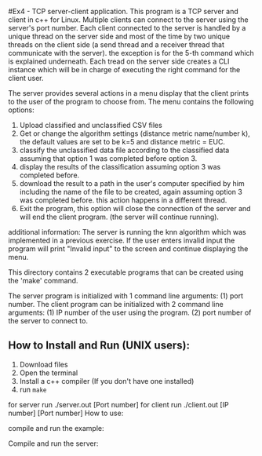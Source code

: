 #Ex4 - TCP server-client application.
This program is a TCP server and client in c++ for Linux.
Multiple clients can connect to the server using the server's port number.
Each client connected to the server is handled by a unique thread on the server side and most of the time by two unique threads on the client side (a send thread and a receiver thread that communicate with the server). the exception is for the 5-th command which is explained underneath.
Each tread on the server side creates a CLI instance which will be in charge of executing the right command for the client user.

The server provides several actions in a menu display that the client prints to the user of the program to choose from.
The menu contains the following options:
1. Upload classified and unclassified CSV files
2. Get or change the algorithm settings (distance metric name/number k), the default values are set to be k=5 and distance metric = EUC.
3. classify the unclassified data file according to the classified data assuming that option 1 was completed before option 3.
4. display the results of the classification assuming option 3 was completed before.
5. download the result to a path in the user's computer specified by him including the name of the file to be created,  again assuming option 3 was completed before. this action happens in a different thread.
8. Exit the program, this option will close the connection of the server and will end the client program. (the server will continue running).

additional information:
The server is running the knn algorithm which was implemented in a previous exercise. 
If the user enters invalid input the program will print "Invalid input" to the screen and continue displaying the menu.

This directory contains 2 executable programs that can be created using the 'make' command.

The server program is initialized with 1 command line arguments:
(1) port number.
The client program can be initialized with 2 command line arguments:
(1) IP number of the user using the program.
(2) port number of the server to connect to.


## **How to Install and Run (UNIX users):**
1. Download files
2. Open the terminal
3. Install a c++ compiler (If you don't have one installed)
4. run `make`  

for server run ./server.out [Port number]
for client run ./client.out [IP number] [Port number]
How to use:


compile and run the example:

Compile and run the server:
